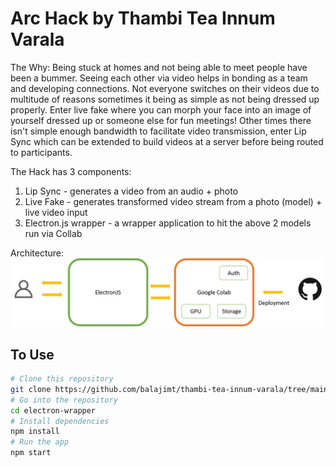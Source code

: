 # Arc Hack by Thambi Tea Innum Varala
The Why:
Being stuck at homes and not being able to meet people have been a bummer. Seeing each other via video helps in bonding as a team and developing connections.
Not everyone switches on their videos due to multitude of reasons sometimes it being as simple as not being dressed up properly. Enter live fake where you can morph your face into an image of yourself dressed up or someone else for fun meetings!
Other times there isn't simple enough bandwidth to facilitate video transmission, enter Lip Sync which can be extended to build videos at a server before being routed to participants.

The Hack has 3 components:
1. Lip Sync - generates a video from  an audio + photo
2. Live Fake - generates transformed video stream from a photo (model) + live video input
3. Electron.js wrapper - a wrapper application to hit the above 2 models run via Collab

Architecture: 
<img src="Architecture.png">
## To Use
```bash
# Clone this repository
git clone https://github.com/balajimt/thambi-tea-innum-varala/tree/main/arc-hack-electron-wrapper
# Go into the repository
cd electron-wrapper
# Install dependencies
npm install
# Run the app
npm start
```

